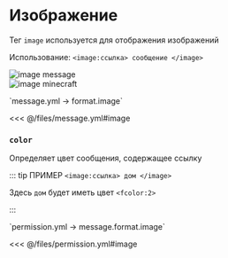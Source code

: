 # Изображение

Тег `image` используется для отображения изображений

Использование: `<image:ссылка> сообщение </image>`

![image message](/imagemessage.png)  
![image minecraft](/imageminecraft.png)  

[//]: # (message.yml)
<!--@include: @/parts/words.md#setting-->
<!--@include: @/parts/words.md#path--> `message.yml → format.image`

<!--@include: @/parts/words.md#default-->
<<< @/files/message.yml#image

<!--@include: @/parts/enable.md-->

### `color`

Определяет цвет сообщения, содержащее ссылку

::: tip ПРИМЕР
`<image:ссылка> дом </image>`

Здесь `дом` будет иметь цвет `<fcolor:2>`

:::

[//]: # (permission.yml)
<!--@include: @/parts/words.md#permission-->
<!--@include: @/parts/words.md#path--> `permission.yml → message.format.image`

<!--@include: @/parts/words.md#default-->
<<< @/files/permission.yml#image

<!--@include: @/parts/permission/permissionTier3.md-->